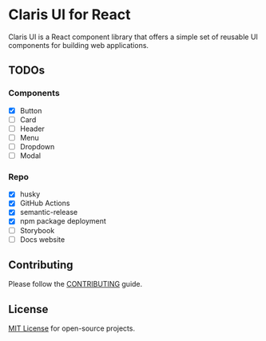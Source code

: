# Claris UI for React

Claris UI is a React component library that offers a simple set of reusable UI components for building web applications.

## TODOs

### Components

- [x] Button
- [ ] Card
- [ ] Header
- [ ] Menu
- [ ] Dropdown
- [ ] Modal

### Repo

- [x] husky
- [x] GitHub Actions
- [x] semantic-release
- [x] npm package deployment
- [ ] Storybook
- [ ] Docs website

## Contributing

Please follow the [CONTRIBUTING](CONTRIBUTING) guide.

## License

[MIT License](LICENSE) for open-source projects.
